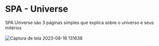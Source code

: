 # SPA - Universe

SPA Universe são 3 páginas simples que explica sobre o universo e seus mitérios 
<br><br>
![Captura de tela 2023-08-16 131638](https://github.com/Prattiz/SPA---Universe/assets/135062914/d1b5bd3a-c9de-416b-b1e6-9c569940518b)
